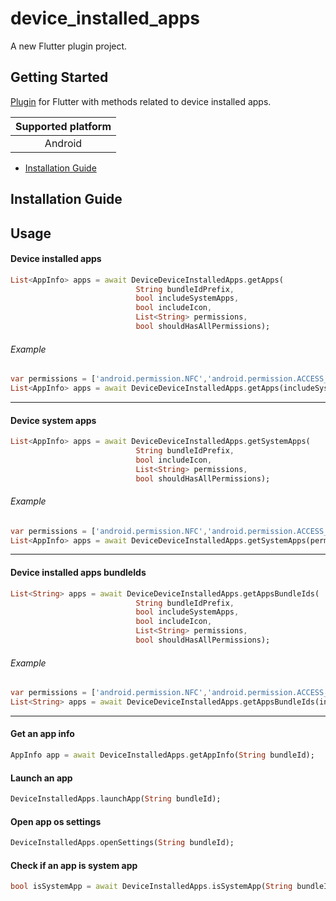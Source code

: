 # device_installed_apps

A new Flutter plugin project.

## Getting Started

[Plugin](https://pub.dev/packages/device_installed_apps) for Flutter with methods related to device installed apps.

| Supported platform  |
| :-----:             |
| Android             |

- [Installation Guide](https://pub.dev/packages/device_installed_apps#-installing-tab-)

## Installation Guide

## Usage

#### Device installed apps
``` dart
List<AppInfo> apps = await DeviceDeviceInstalledApps.getApps(
							String bundleIdPrefix,
							bool includeSystemApps, 
							bool includeIcon,
		      				List<String> permissions,
      						bool shouldHasAllPermissions);
```
###### Example

``` dart
var permissions = ['android.permission.NFC','android.permission.ACCESS_FINE_LOCATION'];
List<AppInfo> apps = await DeviceDeviceInstalledApps.getApps(includeSystemApps: true, permissions: permissions, bundleIdPrefix: 'com.hofinity', shouldHasAllPermissions: false);
```
---------


#### Device system apps
``` dart
List<AppInfo> apps = await DeviceDeviceInstalledApps.getSystemApps(
							String bundleIdPrefix,
							bool includeIcon,
		      				List<String> permissions,
      						bool shouldHasAllPermissions);
```
###### Example

``` dart
var permissions = ['android.permission.NFC','android.permission.ACCESS_FINE_LOCATION'];
List<AppInfo> apps = await DeviceDeviceInstalledApps.getSystemApps(permissions: permissions, bundleIdPrefix: 'com.hofinity', shouldHasAllPermissions: false);
```
---------

#### Device installed apps bundleIds
``` dart
List<String> apps = await DeviceDeviceInstalledApps.getAppsBundleIds(
							String bundleIdPrefix,
							bool includeSystemApps, 
							bool includeIcon,
		      				List<String> permissions,
      						bool shouldHasAllPermissions);
```
###### Example

``` dart
var permissions = ['android.permission.NFC','android.permission.ACCESS_FINE_LOCATION'];
List<String> apps = await DeviceDeviceInstalledApps.getAppsBundleIds(includeSystemApps: true, permissions: permissions, bundleIdPrefix: 'com.hofinity', shouldHasAllPermissions: false);
```
---------

#### Get an app info
``` dart
AppInfo app = await DeviceInstalledApps.getAppInfo(String bundleId);
```

#### Launch an app
``` dart
DeviceInstalledApps.launchApp(String bundleId);
```
#### Open app os settings
``` dart
DeviceInstalledApps.openSettings(String bundleId);
```
#### Check if an app is system app
``` dart
bool isSystemApp = await DeviceInstalledApps.isSystemApp(String bundleId);
```



